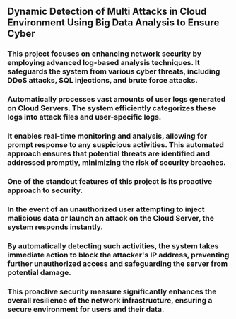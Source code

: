 ## Dynamic Detection of Multi Attacks in Cloud Environment Using Big Data Analysis to Ensure Cyber 
### This project focuses on enhancing network security by employing advanced log-based analysis techniques. It safeguards the system from various cyber threats, including DDoS attacks, SQL injections, and brute force attacks.
### Automatically processes vast amounts of user logs generated on Cloud Servers. The system efficiently categorizes these logs into attack files and user-specific logs.
### It enables real-time monitoring and analysis, allowing for prompt response to any suspicious activities. This automated approach ensures that potential threats are identified and addressed promptly, minimizing the risk of security breaches.
### One of the standout features of this project is its proactive approach to security.
### In the event of an unauthorized user attempting to inject malicious data or launch an attack on the Cloud Server, the system responds instantly. 
### By automatically detecting such activities, the system takes immediate action to block the attacker's IP address, preventing further unauthorized access and safeguarding the server from potential damage.
### This proactive security measure significantly enhances the overall resilience of the network infrastructure, ensuring a secure environment for users and their data. 
